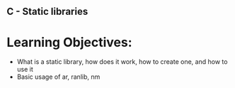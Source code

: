 ## C - Static libraries

# Learning Objectives:
* What is a static library, how does it work, how to create one, and how to use it
* Basic usage of ar, ranlib, nm
